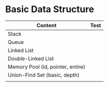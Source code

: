 # Basic Data Structure



| Content                           | Test |
| --------------------------------- | ---- |
| Stack                             |      |
| Queue                             |      |
| Linked List                       |      |
| Double-Linked List                |      |
| Memory Pool (id, pointer, entire) |      |
| Union-Find Set (basic, depth)     |      |
|                                   |      |


